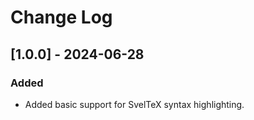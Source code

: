 # Change Log

## [1.0.0] - 2024-06-28

### Added

- Added basic support for SvelTeX syntax highlighting.
